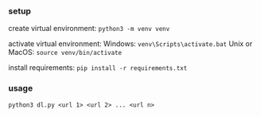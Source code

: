### setup
create virtual environment:
`python3 -m venv venv`

activate virtual environment:
Windows:
`venv\Scripts\activate.bat`
Unix or MacOS:
`source venv/bin/activate`

install requirements:
`pip install -r requirements.txt`

### usage
`python3 dl.py <url 1> <url 2> ... <url n>`
